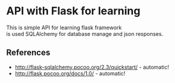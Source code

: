 # API with Flask for learning

This is simple API for learning flask framework<br>
is used SQLAlchemy for database manage and json responses.

## References
* http://flask-sqlalchemy.pocoo.org/2.3/quickstart/ - automatic!
* http://flask.pocoo.org/docs/1.0/ - automatic!
